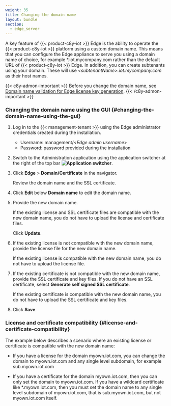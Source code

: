 ```yaml
---
weight: 35
title: Changing the domain name
layout: bundle
section:
  - edge_server
---
```


A key feature of {{< product-c8y-iot >}} Edge is the ability to operate the {{< product-c8y-iot >}} platform using a custom domain name. This means that you can configure the Edge appliance to serve you using a domain name of choice, for example *.iot.mycompany.com rather than the default URL of {{< product-c8y-iot >}} Edge. In addition, you can create subtenants
using your domain. These will use *\<subtenantName\>.iot.mycompany.com* as their host names.

{{< c8y-admon-important >}}
Before you change the domain name, see [Domain name validation for Edge license key generation](/edge/edge-installation/#domain-name-validation-for-edge-license-key-generation).
{{< /c8y-admon-important >}}

### Changing the domain name using the GUI {#changing-the-domain-name-using-the-gui}

1. Log in to the {{< management-tenant >}} using the Edge administrator credentials created during the installation.

	- Username: management/<*Edge admin username*>
	- Password: password provided during the installation

2. Switch to the Administration application using the application switcher at the right of the top bar **<img class="Default" src="/images/icons/switcher-icon.png" alt="Application switcher" style="display: inline; float: none">**.

3. Click **Edge** > **Domain/Certificate** in the navigator.

   Review the domain name and the SSL certificate.

4. Click **Edit** below **Domain name** to edit the domain name.

5. Provide the new domain name.

   If the existing license and SSL certificate files are compatible with the new domain name, you do not have to upload the license and certificate files.

   Click **Update**.

6. If the existing license is not compatible with the new domain name, provide the license file for the new domain name.

   If the existing license is compatible with the new domain name, you do not have to upload the license file.

7. If the existing certificate is not compatible with the new domain name, provide the SSL certificate and key files. If you do not have an SSL certificate, select **Generate self signed SSL certificate**.

   If the existing certificate is compatible with the new domain name, you do not have to upload the SSL certificate and key files.

8. Click **Save**.

### License and certificate compatibility {#license-and-certificate-compatibility}

The example below describes a scenario where an existing license or certificate is compatible with the new domain name:

- If you have a license for the domain myown.iot.com, you can change the domain to myown.iot.com and any single level subdomain, for example sub.myown.iot.com

- If you have a certificate for the domain myown.iot.com, then you can only set the domain to myown.iot.com. If you have a wildcard certificate like *.myown.iot.com, then you must set the domain name to any single level subdomain of myown.iot.com, that is sub.myown.iot.com, but not myown.iot.com itself.
